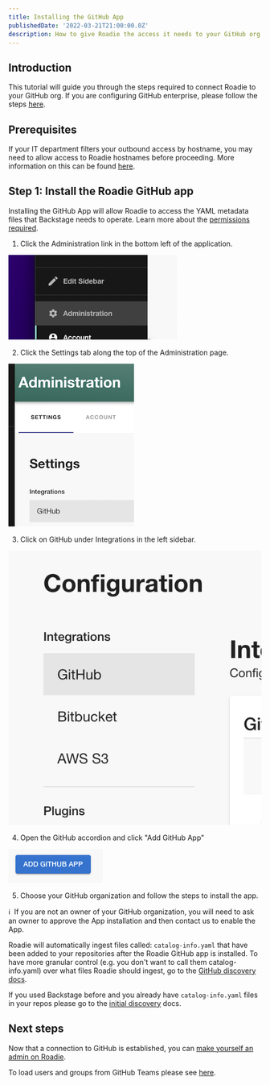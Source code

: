 ```yaml
---
title: Installing the GitHub App
publishedDate: '2022-03-21T21:00:00.0Z'
description: How to give Roadie the access it needs to your GitHub org.
---
```


## Introduction

This tutorial will guide you through the steps required to connect Roadie to your GitHub org. If you are configuring GitHub enterprise, please follow the steps [here](/docs/details/github-enterprise/).

## Prerequisites

If your IT department filters your outbound access by hostname, you may need to allow access to Roadie hostnames before proceeding. More information on this can be found [here](/docs/details/allowlisting-roadie-traffic/).

## Step 1: Install the Roadie GitHub app

Installing the GitHub App will allow Roadie to access the YAML metadata files that Backstage needs to operate. Learn more about the [permissions required](/docs/integrations/github-app-permissions/).

1. Click the Administration link in the bottom left of the application.

![A link that says "Administration"](./administration-link.png)

2. Click the Settings tab along the top of the Administration page.

![A link that says "Settings"](./settings-link.png)

3. Click on GitHub under Integrations in the left sidebar.

![A link that says "Integrations"](./integrations-link.png)

4. Open the GitHub accordion and click "Add GitHub App"

![A button that says "Add GitHub App"](./add-github-app.png)

5. Choose your GitHub organization and follow the steps to install the app.

ℹ️ &nbsp;If you are not an owner of your GitHub organization, you will need to ask an owner to approve the App installation and then contact us to enable the App.

Roadie will automatically ingest files called: `catalog-info.yaml` that have been added to your repositories after the Roadie GitHub app is installed. To have more granular control (e.g. you don't want to call them catalog-info.yaml) over what files Roadie should ingest, go to the [GitHub discovery docs](/docs/integrations/github-discovery/).

If you used Backstage before and you already have `catalog-info.yaml` files in your repos please go to the [initial discovery](/docs/integrations/initial-github-discovery) docs.

## Next steps

Now that a connection to GitHub is established, you can [make yourself an admin on Roadie](/docs/getting-started/create-admin-group/).

To load users and groups from GitHub Teams please see [here](/docs/integrations/github-teams/).
